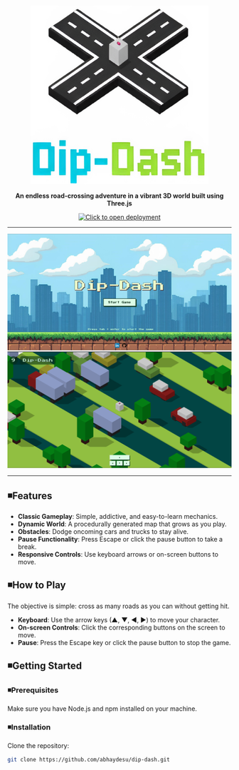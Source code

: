 <div align="center">
  <img width="400" height="400" alt="logo" src="./public/dip_dash_logo.png" />

  **An endless road-crossing adventure in a vibrant 3D world built using Three.js**
  
[![Click to open deployment](https://img.shields.io/badge/Live%20Demo-Click%20Here-brightgreen?style=for-the-badge)](https://dipdash.netlify.app)
  
</div>

---

<div align="center">
  <img src="./screenshots/landing.png" alt="Landing Page" width="600"/>
  <img src="./screenshots/gameplay.png" alt="Gameplay" width="600"/>
</div>

---

## ◾Features

- **Classic Gameplay**: Simple, addictive, and easy-to-learn mechanics.
- **Dynamic World**: A procedurally generated map that grows as you play.
- **Obstacles**: Dodge oncoming cars and trucks to stay alive.
- **Pause Functionality**: Press Escape or click the pause button to take a break.
- **Responsive Controls**: Use keyboard arrows or on-screen buttons to move.


## ◾How to Play

The objective is simple: cross as many roads as you can without getting hit.

- **Keyboard**: Use the arrow keys (▲, ▼, ◀, ▶) to move your character.
- **On-screen Controls**: Click the corresponding buttons on the screen to move.
- **Pause**: Press the Escape key or click the pause button to stop the game.

## ◾Getting Started

### ◾Prerequisites

Make sure you have Node.js and npm installed on your machine.

### ◾Installation

Clone the repository:

```bash
git clone https://github.com/abhaydesu/dip-dash.git
